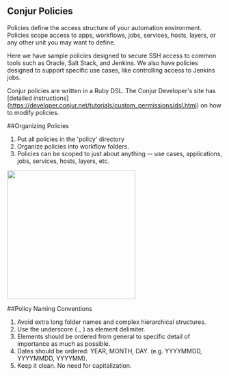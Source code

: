 ## Conjur Policies

Policies define the access structure of your automation environment. Policies scope access to apps, workflows, jobs, services, hosts, layers, or any other unit you may want to define.

Here we have sample policies designed to secure SSH access to common tools such as Oracle, Salt Stack, and Jenkins. We also have policies designed to support specific use cases, like controlling access to Jenkins jobs.

Conjur policies are written in a Ruby DSL. The Conjur Developer's site has [detailed instructions] (https://developer.conjur.net/tutorials/custom_permissions/dsl.html) on how to modify policies.

##Organizing Policies

1. Put all policies in the 'policy' directory
2. Organize policies into workflow folders.
3. Policies can be scoped to just about anything -- use cases, applications, jobs, services, hosts, layers, etc.

<img src="https://raw.githubusercontent.com/conjurdemos/enterprise-example/ee-policy-tax/policy/policy-info-arch_v3.png" width="300px"/>

##Policy Naming Conventions

1. Avoid extra long folder names and complex hierarchical structures.
2. Use the underscore ( _ ) as element delimiter.
3. Elements should be ordered from general to specific detail of importance as much as possible.
4. Dates should be ordered: YEAR, MONTH, DAY. (e.g. YYYYMMDD, YYYYMMDD, YYYYMM).
5. Keep it clean. No need for capitalization. 
